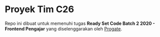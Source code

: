 # Proyek Tim C26
Repo ini dibuat untuk memenuhi tugas **Ready Set Code Batch 2 2020 - Frontend Pengajar** yang diselenggarakan oleh [Progate](http://progate.com/). 
